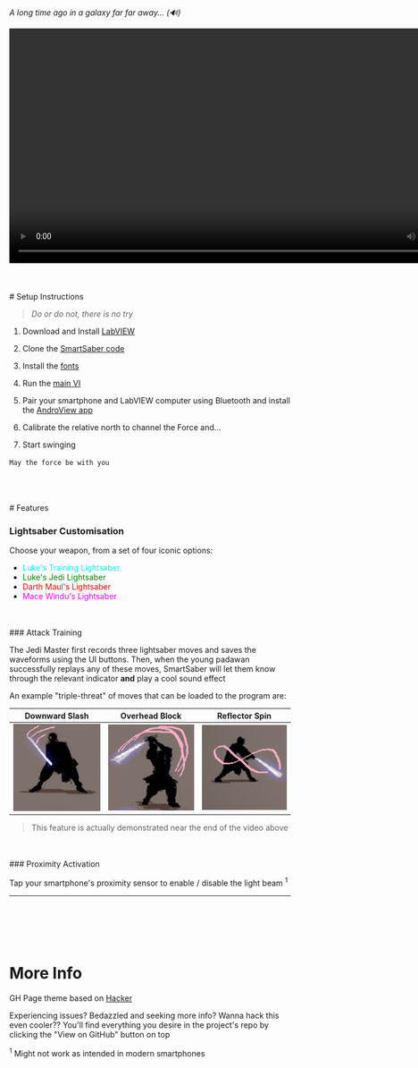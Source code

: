 *A long time ago in a galaxy far far away... (🔊)*

<video controls="controls" style="display:block; margin:auto; height:30em">
  <source src="https://github.com/LAripping/SmartSaber/raw/master/videos/smaller-demo_patrec-sidebyside-rec4.mp4" type="video/mp4">
</video>

<br/>
<br/>
<br/>
# Setup Instructions

> *Do or do not, there is no try*

1. Download and Install [LabVIEW](https://www.ni.com/en-us/support/downloads/software-products/download.labview.html) 

2. Clone the [SmartSaber code](https://github.com/laripping/smartsaber)

3. Install the [fonts](https://github.com/LAripping/SmartSaber/tree/master/src/SmartSaber/fonts)

4. Run the [main VI](https://github.com/LAripping/SmartSaber/tree/master/src/SmartSaber/SmartSaber.vi)

5. Pair your smartphone and LabVIEW computer using Bluetooth and install the [AndroView app](https://m.apkpure.com/androview-free-labview-vi/com.heightdev.androviewbluetooth)

6. Calibrate the relative north to channel the Force and...

7. Start swinging

`May the force be with you`


<br/>
<br/>
<br/>
# Features 

### Lightsaber Customisation

Choose your weapon, from a set of four iconic options:

  * <span style="color:cyan">Luke's Training Lightsaber</span>
  * <span style="color:green">Luke's Jedi Lightsaber</span>
  * <span style="color:red">Darth Maul's Lightsaber</span>
  * <span style="color:fuchsia">Mace Windu's Lightsaber</span>

<br/>
<br/>
### Attack Training

The Jedi Master first records three lightsaber moves and saves the waveforms using the UI buttons.
Then, when the young padawan successfully replays any of these moves, SmartSaber will let them know through the relevant indicator **and** play a cool sound effect

An example "triple-threat" of moves that can be loaded to the program are:   
  
| Downward Slash                           | Overhead Block                           | Reflector Spin                           |
| ---------------------------------------- | ---------------------------------------- | ---------------------------------------- |
| <img src="https://github.com/LAripping/SmartSaber/raw/master/initial%20resources/DownwardSlash.png"/> | <img src="https://github.com/LAripping/SmartSaber/raw/master/initial%20resources/OverheadBlock.png"/> | <img src="https://github.com/LAripping/SmartSaber/raw/master/initial%20resources/ReflectorSpin.png"/>|

> This feature is actually demonstrated near the end of the video above

<br/>
<br/>
### Proximity Activation

Tap your smartphone's proximity sensor to enable / disable the light beam <sup>1</sup>


* * *
<br/>
<br/>
<br/>
<br/>
  
# More Info

GH Page theme based on [Hacker](https://github.com/pages-themes/hacker)

Experiencing issues? Bedazzled and seeking more info? Wanna hack this even cooler?? 
You'll find everything you desire in the project's repo by clicking the "View on GitHub" button on top


<sup>1</sup> Might not work as intended in modern smartphones
